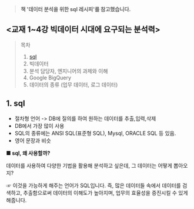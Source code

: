 > **책 '데이터 분석을 위한 sql 레시피'를 참고했습니다.**

## <교재 1~4강 빅데이터 시대에 요구되는 분석력>

>  목차
> 1. [sql](#sql)
> 2. 빅데이터
> 3. 분석 담당자, 엔지니어의 과제와 이해
> 4. Google BigQuery
> 5. 데이터의 종류 (업무 데이터, 로그 데이터)

## 1. sql
  * 절차형 언어 -> DB에 질의를 하여 원하는 데이터를 추출,입력,삭제
  * DB에서 가장 많이 사용
  * SQL의 종류에는 ANSI SQL(표준형 SQL), Mysql, ORACLE SQL 등 있음.
  * 영어 문장과 비슷

**■ sql, 왜 사용할까?** 

데이터를 사용하여 다양한 기법을 활용해 분석하고 싶은데,
그 데이터는 어떻게 뽑아오지?

☞ 이것을 가능하게 해주는 언어가 SQL입니다.
   즉, 많은 데이터들 속에서 데이터를 검색하고, 추출함으로써
   데이터의 이해도가 높아지며, 업무의 효율성을 증진시킬 수 있게 해줍니다.
 
